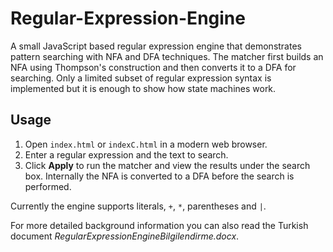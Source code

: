 # Regular-Expression-Engine
A small JavaScript based regular expression engine that demonstrates
pattern searching with NFA and DFA techniques.  The matcher first
builds an NFA using Thompson's construction and then converts it to a
DFA for searching. Only a limited subset
of regular expression syntax is implemented but it is enough to show
how state machines work.

## Usage

1. Open `index.html` or `indexC.html` in a modern web browser.
2. Enter a regular expression and the text to search.
3. Click **Apply** to run the matcher and view the results under the
   search box.  Internally the NFA is converted to a DFA before the
   search is performed.

Currently the engine supports literals, `+`, `*`, parentheses and `|`.

For more detailed background information you can also read the Turkish
document *RegularExpressionEngineBilgilendirme.docx*.
